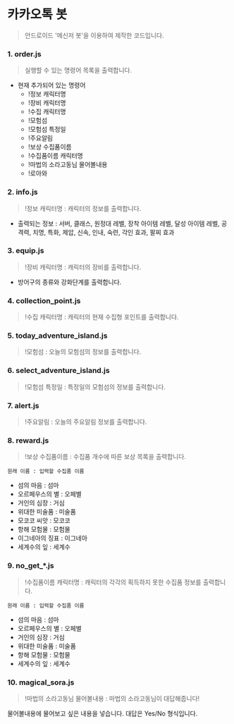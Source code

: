# 카카오톡 봇 

> 안드로이드 '메신저 봇'을 이용하여 제작한 코드입니다.



### 1. order.js

> 실행할 수 있는 명령어 목록을 출력합니다.

- 현재 추가되어 있는 명령어
  - !정보 캐릭터명
  - !장비 캐릭터명
  - !수집 캐릭터명
  - !모험섬
  - !모험섬 특정일
  - !주요알림
  - !보상 수집품이름
  - !수집품이름 캐릭터명
  - !마법의 소라고동님 물어볼내용
  - !로아와



### 2. info.js

> !정보 캐릭터명 : 캐릭터의 정보를 출력합니다.

- 출력되는 정보 : 서버, 클래스, 원정대 레벨, 장착 아이템 레벨, 달성 아이템 레벨, 공격력, 치명, 특화, 제압, 신속, 인내, 숙련, 각인 효과, 팔찌 효과



### 3. equip.js

> !장비 캐릭터명 : 캐릭터의 장비를 출력합니다.

- 방어구의 종류와 강화단계를 출력합니다.



### 4. collection_point.js

> !수집 캐릭터명 : 캐릭터의 현재 수집형 포인트를 출력합니다.



### 5. today_adventure_island.js

> !모험섬 : 오늘의 모험섬의 정보를 출력합니다.



### 6. select_adventure_island.js

> !모험섬 특정일 : 특정일의 모험섬의 정보를 출력합니다.



### 7. alert.js

> !주요알림 : 오늘의 주요알림 정보를 출력합니다.



### 8. reward.js

> !보상 수집품이름 : 수집품 개수에 따른 보상 목록을 출력합니다.

```원래 이름 : 입력할 수집품 이름```

- 섬의 마음 : 섬마
- 오르페우스의 별 : 오페별
- 거인의 심장 : 거심
- 위대한 미술품 : 미술품
- 모코코 씨앗 : 모코코
- 항해 모험물 : 모험물
- 이그네아의 징표 : 이그네아
- 세계수의 잎 : 세계수



### 9. no_get_*.js

> !수집품이름 캐릭터명 : 캐릭터의 각각의 획득하지 못한 수집품 정보를 출력합니다.

```원래 이름 : 입력할 수집품 이름```

- 섬의 마음 : 섬마
- 오르페우스의 별 : 오페별
- 거인의 심장 : 거심
- 위대한 미술품 : 미술품
- 항해 모험물 : 모험물
- 세계수의 잎 : 세계수



### 10. magical_sora.js

> !마법의 소라고동님 물어볼내용 : 마법의 소라고동님이 대답해줍니다!

물어볼내용에 물어보고 싶은 내용을 넣습니다. 대답은 Yes/No 형식입니다.